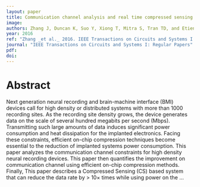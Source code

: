 ```yaml
---
layout: paper
title: Communication channel analysis and real time compressed sensing for high density neural recording devices
image:
authors: Zhang J, Duncan K, Suo Y, Xiong T, Mitra S, Tran TD, and Etienne-Cummings R.
year: 2016
ref: "Zhang _et al._ 2016. IEEE Transactions on Circuits and Systems I: Regular Papers vol. 63, no. 5: 599-608."
journal: "IEEE Transactions on Circuits and Systems I: Regular Papers"
pdf:
doi:
---
```


# Abstract
Next generation neural recording and brain-machine interface (BMI) devices call for high density or distributed systems with more than 1000 recording sites. As the recording site density grows, the device generates data on the scale of several hundred megabits per second (Mbps). Transmitting such large amounts of data induces significant power consumption and heat dissipation for the implanted electronics. Facing these constraints, efficient on-chip compression techniques become essential to the reduction of implanted systems power consumption. This paper analyzes the communication channel constraints for high density neural recording devices. This paper then quantifies the improvement on communication channel using efficient on-chip compression methods. Finally, This paper describes a Compressed Sensing (CS) based system that can reduce the data rate by > 10× times while using power on the …
